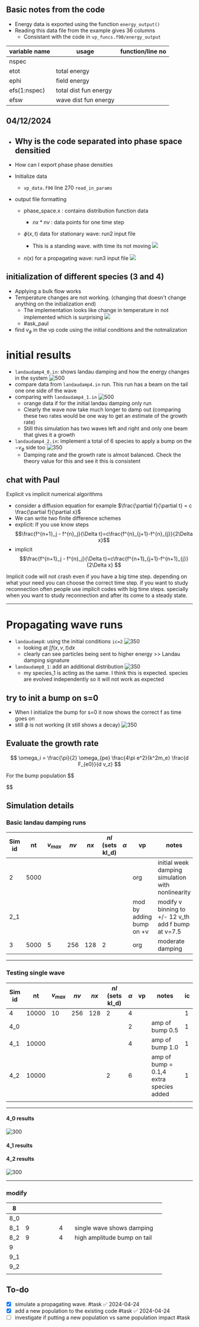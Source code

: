 
## Basic notes from the code

- Energy data is exported using the function `energy_output()`
- Reading this data file from the example gives 36 columns
	- Consistant with the code in `vp_funcs.f90/energy_output` 

| variable name | usage                 | function/line no |
| ------------- | --------------------- | ---------------- |
| nspec         |                       |                  |
| etot          | total energy          |                  |
| ephi          | field energy          |                  |
| efs(1:nspec)  | total dist fun energy |                  |
| efsw          | wave dist fun energy  |                  |

## 04/12/2024

- Why is the code separated into phase space densitied
	- 
- How can I export phase phase densities

- Initialize data
	- `vp_data.f90` line 270 `read_in_params`
- output file formatting
	- phase_space.x :  contains distribution function data
		- $nx*nv$ : data points for one time step
		
	- $\phi(x,t)$ data for stationary wave: run2 input file
		- This is a standing wave. with time its not moving
		![](res/Pasted%20image%2020240412122114.png)
	- $n(x)$ for a propagating wave: run3 input file
		![](res/Pasted%20image%2020240412155543.png)

## initialization of different species (3 and 4)

- Applying a bulk flow works
- Temperature changes are not working. (changing that doesn't change anything on the initialization end)
	-  The implementation looks like change in temperature in not implemented which is surprising 
	![](res/Pasted%20image%2020240422125138.png)
	- #ask_paul
- find $v_\phi$ in the vp code using the initial conditions and the notmalization


# initial results 

- `landaudamp4_0.in`: shows landau damping and how the energy changes in the system
	![500](res/Pasted%20image%2020240423114812.png)
- compare data from `landaudamp4.in` run. This run has a beam on the tail one one side of the wave
- comparing with `landaudamp4_1.in`
	![500](res/Pasted%20image%2020240423122737.png)
	- orange data if for the initial landau damping only run
	- Clearly the wave now take much longer to damp out (comparing these two rates would be one way to get an estimate of the growth rate)
	- Still this simulation has two waves left and right and only one beam that gives it a growth 
- `landaudamp4_2.in`: implement a total of 6 species to apply a bump on the $-v_\phi$ side too
	![350](res/Pasted%20image%2020240423125256.png)
	- Damping rate and the growth rate is almost balanced. Check the theory value for this and see it this is consistent
## chat with Paul

Explicit vs implicit numerical algorithms
- consider a diffusion equation for example $\frac{\partial f}{\partial t} = c \frac{\partial f}{\partial x}$
- We can write two finite difference schemes 
- explicit: If you use know steps
 $$\frac{f^{n+1}_j - f^{n}_j}{\Delta t}=c\frac{f^{n}_{j+1}-f^{n}_{j}}{2\Delta x}$$
 - implicit
 $$\frac{f^{n+1}_j - f^{n}_j}{\Delta t}=c\frac{f^{n+1}_{j+1}-f^{n+1}_{j}}{2\Delta x} $$

Implicit code will not crash even if you have a big time step. depending on what your need you can choose the correct time step. if you want to study reconnection often people use implicit codes with big time steps. specially when you want to study reconnection and after its come to a steady state.

---
# Propagating wave runs

- `landaudamp8`: using the initial conditions `ic=2`
	![350](res/Pasted%20image%2020240424093151.png)
	- looking at $\int f(x,v,t) dx$
	- clearly can see particles being sent to higher energy >> Landau damping signature
- `landaudamp8_1`: add an additional distribution
	![350](res/Pasted%20image%2020240424093645.png)
	- my species_1 is acting as the same. I think this is expected. species are evolved independently so it will not work as expected


## try to init a bump on s=0

- When I initialize the bump for s=0 it now shows the correct f as time goes on 
- still $\phi$ is not working (it still shows a decay)
	![350](res/Pasted%20image%2020240424130504.png)


## Evaluate the growth rate

$$
 \omega_i = \frac{\pi}{2} \omega_{pe} \frac{4\pi e^2}{k^2m_e} \frac{d F_{e0}}{d v_z}
$$

For the bump population
$$

$$


## Simulation details

### Basic landau damping runs

| Sim id | nt   | $v_{max}$ | $nv$ | $nx$ | $nl$ (sets kl_d) | $\alpha$ | vp                       | notes                                                  | ic  |
| ------ | ---- | --------- | ---- | ---- | ---------------- | -------- | ------------------------ | ------------------------------------------------------ | --- |
| 2      | 5000 |           |      |      |                  |          | org                      | initial week damping simulation with nonlinearity      | 0   |
| 2_1    |      |           |      |      |                  |          | mod by adding bump on +v | modify v binning to +/- 12 v_th<br>add f bump at v=7.5 |     |
| 3      | 5000 | 5         | 256  | 128  | 2                |          | org                      | moderate damping                                       | 1   |

---
### Testing single wave

| Sim id | nt    | $v_{max}$ | $nv$ | $nx$ | $nl$ (sets kl_d) | $\alpha$ | vp  | notes                                   | ic  |
| ------ | ----- | --------- | ---- | ---- | ---------------- | -------- | --- | --------------------------------------- | --- |
| 4      | 10000 | 10        | 256  | 128  | 2                | 4        |     |                                         | 1   |
| 4_0    |       |           |      |      |                  | 2        |     | amp of bump 0.5                         | 1   |
| 4_1    | 10000 |           |      |      |                  | 4        |     | amp of bump 1.0                         | 1   |
| 4_2    | 10000 |           |      |      | 2                | 6        |     | amp of bump = 0.1,4 extra species added | 1   |
|        |       |           |      |      |                  |          |     |                                         |     |

---
#### 4_0 results

![300](res/Pasted%20image%2020240429204341.png)

#### 4_1 results



#### 4_2 results

![300](res/Pasted%20image%2020240429204926.png)

---
### modify

| 8   |     |     |     |     |     |     |     |                             |     |
| --- | --- | --- | --- | --- | --- | --- | --- | --------------------------- | --- |
| 8_0 |     |     |     |     |     |     |     |                             |     |
| 8_1 | 9   |     |     |     |     | 4   |     | single wave shows damping   |     |
| 8_2 | 9   |     |     |     |     | 4   |     | high amplitude bump on tail |     |
| 9   |     |     |     |     |     |     |     |                             |     |
| 9_1 |     |     |     |     |     |     |     |                             |     |
| 9_2 |     |     |     |     |     |     |     |                             |     |
|     |     |     |     |     |     |     |     |                             |     |

## To-do

- [x] simulate a propagating wave. #task ✅ 2024-04-24
- [x] add a new population to the existing code #task ✅ 2024-04-24
- [ ] investigate if putting a new population vs same population impact #task
